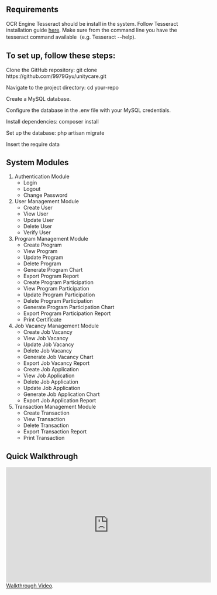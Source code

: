 ## Requirements

OCR Engine Tesseract should be install in the system. Follow Tesseract installation guide <a href="https://github.com/tesseract-ocr/tessdoc#compiling-and-installation">here</a>. Make sure from the command line you have the tesseract command available（e.g. Tesseract --help).

## To set up, follow these steps:

<p>Clone the GitHub repository: git clone https://github.com/9979Gyu/unitycare.git</p>
<p>Navigate to the project directory: cd your-repo</p>
<p>Create a MySQL database.</p>
<p>Configure the database in the .env file with your MySQL credentials.</p>
<p>Install dependencies: composer install</p>
<p>Set up the database: php artisan migrate</p>
<p>Insert the require data</p>

## System Modules

<ol>
    <li>
        Authentication Module
        <ul>
            <li>Login</li>
            <li>Logout</li>
            <li>Change Password</li>
        </ul>
    </li>
    <li>
        User Management Module
        <ul>
            <li>Create User</li>
            <li>View User</li>
            <li>Update User</li>
            <li>Delete User</li>
            <li>Verify User</li>
        </ul>
    </li>
    <li>
        Program Management Module
        <ul>
            <li>Create Program</li>
            <li>View Program</li>
            <li>Update Program</li>
            <li>Delete Program</li>
            <li>Generate Program Chart</li>
            <li>Export Program Report</li>
            <li>Create Program Participation</li>
            <li>View Program Participation</li>
            <li>Update Program Participation</li>
            <li>Delete Program Participation</li>
            <li>Generate Program Participation Chart</li>
            <li>Export Program Participation Report</li>
            <li>Print Certificate</li>
        </ul>
    </li>
    <li>
        Job Vacancy Management Module
        <ul>
            <li>Create Job Vacancy</li>
            <li>View Job Vacancy</li>
            <li>Update Job Vacancy</li>
            <li>Delete Job Vacancy</li>
            <li>Generate Job Vacancy Chart</li>
            <li>Export Job Vacancy Report</li>
            <li>Create Job Application</li>
            <li>View Job Application</li>
            <li>Delete Job Application</li>
            <li>Update Job Application</li>
            <li>Generate Job Application Chart</li>
            <li>Export Job Application Report</li>
        </ul>
    </li>
    <li>
        Transaction Management Module
        <ul>
            <li>Create Transaction</li>
            <li>View Transaction</li>
            <li>Delete Transaction</li>
            <li>Export Transaction Report</li>
            <li>Print Transaction</li>
        </ul>
    </li>
</ol>


## Quick Walkthrough

<iframe width="560" height="315" src="https://www.youtube.com/embed/ab_lJo7JxxQ?si=KHELgOCoM1kFMU9x" title="YouTube video player" frameborder="0" allow="accelerometer; autoplay; clipboard-write; encrypted-media gyroscope; picture-in-picture; web-share" referrerpolicy="strict-origin-when-cross-origin" allowfullscreen></iframe>
<a href="https://youtu.be/ab_lJo7JxxQ">Walkthrough Video</a>.

<!-- <p align="center"><a href="https://laravel.com" target="_blank"><img src="https://raw.githubusercontent.com/laravel/art/master/logo-lockup/5%20SVG/2%20CMYK/1%20Full%20Color/laravel-logolockup-cmyk-red.svg" width="400"></a></p>

<p align="center">
<a href="https://travis-ci.org/laravel/framework"><img src="https://travis-ci.org/laravel/framework.svg" alt="Build Status"></a>
<a href="https://packagist.org/packages/laravel/framework"><img src="https://img.shields.io/packagist/dt/laravel/framework" alt="Total Downloads"></a>
<a href="https://packagist.org/packages/laravel/framework"><img src="https://img.shields.io/packagist/v/laravel/framework" alt="Latest Stable Version"></a>
<a href="https://packagist.org/packages/laravel/framework"><img src="https://img.shields.io/packagist/l/laravel/framework" alt="License"></a>
</p>

## About Laravel

Laravel is a web application framework with expressive, elegant syntax. We believe development must be an enjoyable and creative experience to be truly fulfilling. Laravel takes the pain out of development by easing common tasks used in many web projects, such as:

- [Simple, fast routing engine](https://laravel.com/docs/routing).
- [Powerful dependency injection container](https://laravel.com/docs/container).
- Multiple back-ends for [session](https://laravel.com/docs/session) and [cache](https://laravel.com/docs/cache) storage.
- Expressive, intuitive [database ORM](https://laravel.com/docs/eloquent).
- Database agnostic [schema migrations](https://laravel.com/docs/migrations).
- [Robust background job processing](https://laravel.com/docs/queues).
- [Real-time event broadcasting](https://laravel.com/docs/broadcasting).

Laravel is accessible, powerful, and provides tools required for large, robust applications.

## Learning Laravel

Laravel has the most extensive and thorough [documentation](https://laravel.com/docs) and video tutorial library of all modern web application frameworks, making it a breeze to get started with the framework.

If you don't feel like reading, [Laracasts](https://laracasts.com) can help. Laracasts contains over 1500 video tutorials on a range of topics including Laravel, modern PHP, unit testing, and JavaScript. Boost your skills by digging into our comprehensive video library.

## Laravel Sponsors

We would like to extend our thanks to the following sponsors for funding Laravel development. If you are interested in becoming a sponsor, please visit the Laravel [Patreon page](https://patreon.com/taylorotwell).

### Premium Partners

- **[Vehikl](https://vehikl.com/)**
- **[Tighten Co.](https://tighten.co)**
- **[Kirschbaum Development Group](https://kirschbaumdevelopment.com)**
- **[64 Robots](https://64robots.com)**
- **[Cubet Techno Labs](https://cubettech.com)**
- **[Cyber-Duck](https://cyber-duck.co.uk)**
- **[Many](https://www.many.co.uk)**
- **[Webdock, Fast VPS Hosting](https://www.webdock.io/en)**
- **[DevSquad](https://devsquad.com)**
- **[Curotec](https://www.curotec.com/services/technologies/laravel/)**
- **[OP.GG](https://op.gg)**
- **[WebReinvent](https://webreinvent.com/?utm_source=laravel&utm_medium=github&utm_campaign=patreon-sponsors)**
- **[Lendio](https://lendio.com)**

## Contributing

Thank you for considering contributing to the Laravel framework! The contribution guide can be found in the [Laravel documentation](https://laravel.com/docs/contributions).

## Code of Conduct

In order to ensure that the Laravel community is welcoming to all, please review and abide by the [Code of Conduct](https://laravel.com/docs/contributions#code-of-conduct).

## Security Vulnerabilities

If you discover a security vulnerability within Laravel, please send an e-mail to Taylor Otwell via [taylor@laravel.com](mailto:taylor@laravel.com). All security vulnerabilities will be promptly addressed.

## License

The Laravel framework is open-sourced software licensed under the [MIT license](https://opensource.org/licenses/MIT). -->
